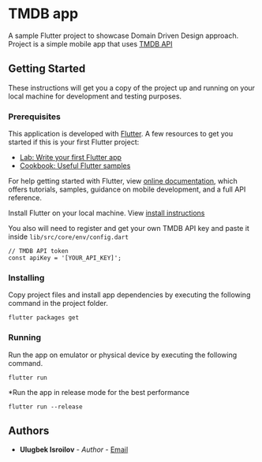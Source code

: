 # TMDB app
A sample Flutter project to showcase Domain Driven Design approach. Project is a simple mobile app that uses [TMDB API](https://developers.themoviedb.org/3/)

## Getting Started
These instructions will get you a copy of the project up and running on your local machine for development and testing purposes.

### Prerequisites
This application is developed with [Flutter](https://flutter.dev). 
A few resources to get you started if this is your first Flutter project:

- [Lab: Write your first Flutter app](https://flutter.dev/docs/get-started/codelab)
- [Cookbook: Useful Flutter samples](https://flutter.dev/docs/cookbook)

For help getting started with Flutter, view 
[online documentation](https://flutter.dev/docs), which offers tutorials, 
samples, guidance on mobile development, and a full API reference.

Install Flutter on your local machine. View [install instructions](https://flutter.dev/docs/get-started/install)

You also will need to register and get your own TMDB API key and paste it inside `lib/src/core/env/config.dart`
```
// TMDB API token
const apiKey = '[YOUR_API_KEY]';
```

### Installing
Copy project files and install app dependencies by executing the following command in the project folder.
```
flutter packages get
```

### Running
Run the app on emulator or physical device by executing the following command.
```
flutter run
```
*Run the app in release mode for the best performance
```
flutter run --release
```

## Authors
* **Ulugbek Isroilov** - *Author* - [Email](mailto:inulugbek@gmail.com)
